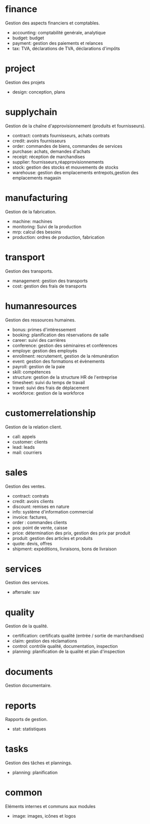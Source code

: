 # finance #
Gestion des aspects financiers et comptables.
  * accounting: comptabilité genérale, analytique
  * budget: budget
  * payment: gestion des paiements et relances
  * tax: TVA, déclarations de TVA, déclarations d'impôts


# project #
Gestion des projets
  * design: conception, plans

# supplychain #
Gestion de la chaîne d'approvisionnement (produits et fournisseurs).
  * contract: contrats fournisseurs, achats contrats
  * credit: avoirs fournisseurs
  * order: commandes de biens, commandes de services
  * purchase: achats, demandes d'achats
  * receipt: réception de marchandises
  * supplier: fournisseurs,réapprovisionnements
  * stock: gestion des stocks et mouvements de stocks
  * warehouse: gestion des emplacements entrepots,gestion des     emplacements magasin

# manufacturing #
Gestion de la fabrication.
  * machine: machines
  * monitoring: Suivi de la production
  * mrp: calcul des besoins
  * production: ordres de production, fabrication

# transport #
Gestion des transports.
  * management: gestion des transports
  * cost: gestion des frais de transports

# humanresources #
Gestion des ressources humaines.
  * bonus: primes d'intéressement
  * booking: planification des réservations de salle
  * career: suivi des carrières
  * conference: gestion des séminaires et conférences
  * employe: gestion des employés
  * enrollment: recrutement, gestion de la rémunération
  * event: gestion des formations et évènements
  * payroll: gestion de la paie
  * skill: compétences
  * structure: gestion de la structure HR de l'entreprise
  * timesheet: suivi du temps de travail
  * travel: suivi des frais de déplacement
  * workforce: gestion de la workforce

# customerrelationship #
Gestion de la relation client.
  * call: appels
  * customer: clients
  * lead: leads
  * mail: courriers

# sales #
Gestion des ventes.
  * contract: contrats
  * credit: avoirs clients
  * discount: remises en nature
  * info: système d'information commercial
  * invoice: factures,
  * order : commandes clients
  * pos: point de vente, caisse
  * price: détermination des prix, gestion des prix par produit
  * produit: gestion des articles et produits
  * quote: devis, offres
  * shipment: expéditions, livraisons, bons de livraison

# services #
Gestion des services.
  * aftersale: sav

# quality #
Gestion de la qualité.
  * certification: certificats qualité (entrée / sortie de marchandises)
  * claim: gestion des réclamations
  * control: contrôle qualité, documentation, inspection
  * planning: planification de la qualité et plan d'inspection

# documents #
Gestion documentaire.

# reports #
Rapports de gestion.
  * stat: statistiques

# tasks #
Gestion des tâches et plannings.
  * planning: planification

# common #
Eléments internes et communs aux modules
  * image: images, icônes et logos
